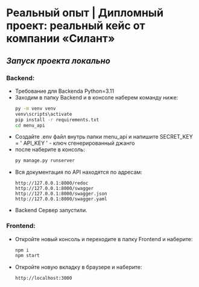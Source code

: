 # Реальный опыт | Дипломный проект: реальный кейс от компании «Силант»

## _Запуск проекта локально_

### Backend:
- Требование для Backendа Python=3.11
- Заходим в папку Backend и в консоле наберем команду ниже:
    ```sh
    py -m venv venv
    venv\scripts\activate
    pip install -r requirements.txt
    cd menu_api
    ```
- Создайте .env файл внутрь папки menu_api и напишите SECRET_KEY = ' API_KEY ' - ключ сгенерированный джанго
- после наберите в консоль:
    ```sh
    py manage.py runserver
    ```
- Вся документация по API находятся по адресам:
    ```
    http://127.0.0.1:8000/redoc
    http://127.0.0.1:8000/swagger
    http://127.0.0.1:8000/swagger.json
    http://127.0.0.1:8000/swagger.yaml
    ```
- Backend Сервер запустили.

### Frontend:

- Откройте новый консоль и переходите в папку Frontend и наберите:
    ```sh
    npm i
    npm start
    ```
- Откройте новую вкладку в браузере и наберите:
    ```sh
    http://localhost:3000
    ```
